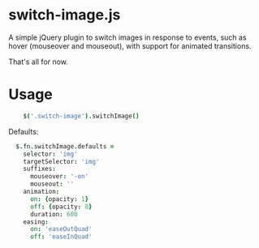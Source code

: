 # switch-image.js

A simple jQuery plugin to switch images in response to events, such as hover (mouseover and mouseout), with support for animated transitions.

That's all for now.

# Usage

```coffee
    $('.switch-image').switchImage()
```

Defaults:

```coffee
  $.fn.switchImage.defaults = 
    selector: 'img'
    targetSelector: 'img'
    suffixes:
      mouseover: '-on'
      mouseout: ''
    animation:
      on: {opacity: 1}
      off: {opacity: 0}
      duration: 600
    easing:
      on: 'easeOutQuad'
      off: 'easeInQuad'
```
